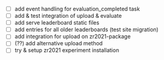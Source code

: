 - [ ] add event handling for evaluation_completed task
- [ ] add & test integration of upload & evaluate
- [ ] add serve leaderboard static files
- [ ] add entries for all older leaderboards (test site migration)
- [ ] add integration for upload on zr2021-package
- [ ] (??) add alternative upload method
- [ ] try & setup zr2021 experiment installation
